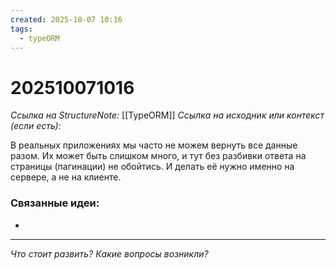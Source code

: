 ```yaml
---
created: 2025-10-07 10:16
tags:
  - typeORM
---
```

# 202510071016
*Ссылка на StructureNote:* [[TypeORM]]
*Ссылка на исходник или контекст (если есть):* 

В реальных приложениях мы часто не можем вернуть все данные разом. Их может быть слишком много, и тут без разбивки ответа на страницы (пагинации) не обойтись. И делать её нужно именно на сервере, а не на клиенте.
### Связанные идеи:
* 
---

*Что стоит развить? Какие вопросы возникли?*